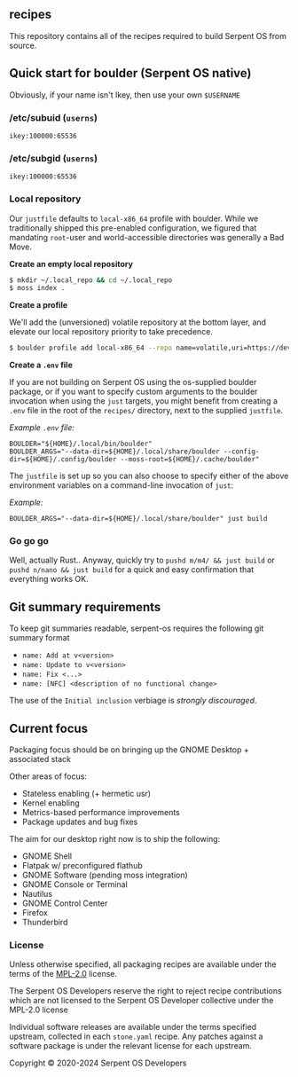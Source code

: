 ## recipes

This repository contains all of the recipes required to build Serpent OS
from source.

## Quick start for boulder (Serpent OS native)

Obviously, if your name isn't Ikey, then use your own `$USERNAME`

### /etc/subuid (`userns`)

    ikey:100000:65536

### /etc/subgid (`userns`)

    ikey:100000:65536

### Local repository

Our `justfile` defaults to `local-x86_64` profile with boulder. While we traditionally shipped this pre-enabled configuration, we figured that mandating
`root`-user and world-accessible directories was generally a Bad Move.

**Create an empty local repository**

```bash
$ mkdir ~/.local_repo && cd ~/.local_repo
$ moss index .
```

**Create a profile**

We'll add the (unversioned) volatile repository at the bottom layer, and elevate
our local repository priority to take precedence.

```bash
$ boulder profile add local-x86_64 --repo name=volatile,uri=https://dev.serpentos.com/volatile/x86_64/stone.index,priority=0 --repo name=local,uri=file:///$HOME/.local_repo/stone.index,priority=10
```

**Create a `.env` file**

If you are not building on Serpent OS using the os-supplied boulder package, or if you want to specify custom arguments to the boulder invocation when using the `just` targets,
you might benefit from creating a `.env` file in the root of the `recipes/` directory, next to the supplied `justfile`.

_Example `.env` file:_

    BOULDER="${HOME}/.local/bin/boulder"
    BOULDER_ARGS="--data-dir=${HOME}/.local/share/boulder --config-dir=${HOME}/.config/boulder --moss-root=${HOME}/.cache/boulder"

The `justfile` is set up so you can also choose to specify either of the above environment variables on a command-line invocation of `just`:

_Example:_

    BOULDER_ARGS="--data-dir=${HOME}/.local/share/boulder" just build

### Go go go

Well, actually Rust.. Anyway, quickly try to `pushd m/m4/ && just build` or `pushd n/nano && just build` for a quick and easy confirmation that everything works OK.

## Git summary requirements

To keep git summaries readable, serpent-os requires the following git summary format

- `name: Add at v<version>`
- `name: Update to v<version>`
- `name: Fix <...>`
- `name: [NFC] <description of no functional change>`

The use of the `Initial inclusion` verbiage is _strongly discouraged_.

## Current focus

Packaging focus should be on bringing up the GNOME Desktop + associated stack

Other areas of focus:

 - Stateless enabling (+ hermetic usr)
 - Kernel enabling
 - Metrics-based performance improvements
 - Package updates and bug fixes

The aim for our desktop right now is to ship the following:

 - GNOME Shell
 - Flatpak w/ preconfigured flathub
 - GNOME Software (pending moss integration)
 - GNOME Console or Terminal
 - Nautilus
 - GNOME Control Center
 - Firefox
 - Thunderbird

### License

Unless otherwise specified, all packaging recipes are available under
the terms of the [MPL-2.0](https://spdx.org/licenses/MPL-2.0.html) license.

The Serpent OS Developers reserve the right to reject recipe contributions
which are not licensed to the Serpent OS Developer collective under the MPL-2.0 license

Individual software releases are available under the terms specified
upstream, collected in each `stone.yaml` recipe. Any patches against
a software package is under the relevant license for each upstream.

Copyright © 2020-2024 Serpent OS Developers

